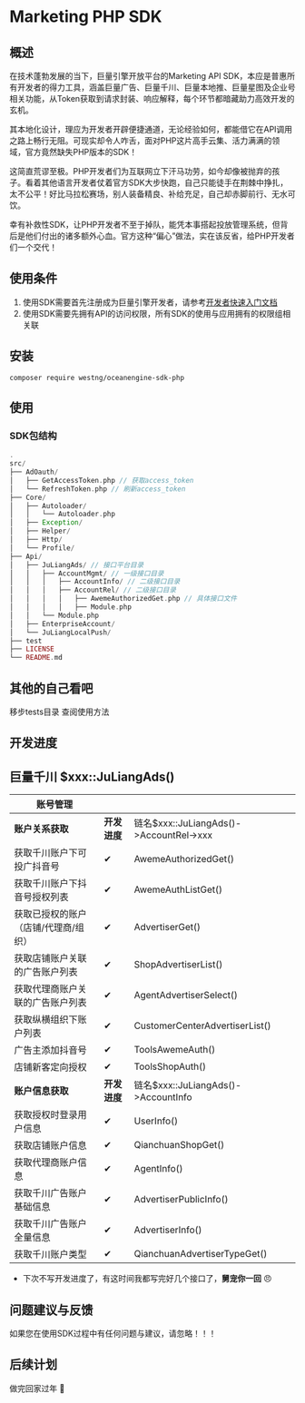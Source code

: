 # Marketing PHP SDK

## 概述
在技术蓬勃发展的当下，巨量引擎开放平台的Marketing API SDK，本应是普惠所有开发者的得力工具，涵盖巨量广告、巨量千川、巨量本地推、巨量星图及企业号相关功能，从Token获取到请求封装、响应解释，每个环节都暗藏助力高效开发的玄机。

其本地化设计，理应为开发者开辟便捷通道，无论经验如何，都能借它在API调用之路上畅行无阻。可现实却令人咋舌，面对PHP这片高手云集、活力满满的领域，官方竟然缺失PHP版本的SDK！

这简直荒谬至极。PHP开发者们为互联网立下汗马功劳，如今却像被抛弃的孩子。看着其他语言开发者仗着官方SDK大步快跑，自己只能徒手在荆棘中挣扎，太不公平！好比马拉松赛场，别人装备精良、补给充足，自己却赤脚前行、无水可饮。

幸有补救性SDK，让PHP开发者不至于掉队，能凭本事搭起投放管理系统，但背后是他们付出的诸多额外心血。官方这种“偏心”做法，实在该反省，给PHP开发者们一个交代！ 

## 使用条件
1. 使用SDK需要首先注册成为巨量引擎开发者，请参考[开发者快速入门文档](https://open.oceanengine.com/labels/7/docs/1696710498372623)
2. 使用SDK需要先拥有API的访问权限，所有SDK的使用与应用拥有的权限组相关联

## 安装

```shell
composer require westng/oceanengine-sdk-php
```

## 使用

### SDK包结构
```php
.
src/
├── AdOauth/
│   ├── GetAccessToken.php // 获取access_token
│   └── RefreshToken.php // 刷新access_token
├── Core/
│   ├── Autoloader/
│   │   └── Autoloader.php
│   ├── Exception/
│   ├── Helper/
│   ├── Http/
│   └── Profile/
├── Api/
│   ├── JuLiangAds/ // 接口平台目录
│   │   ├── AccountMgmt/ // 一级接口目录
│   │   │   ├── AccountInfo/ // 二级接口目录 
│   │   │   ├── AccountRel/ // 二级接口目录
│   │   │   │   ├── AwemeAuthorizedGet.php // 具体接口文件
│   │   │   │   ├── Module.php
│   │   └── Module.php
│   ├── EnterpriseAccount/
│   └── JuLiangLocalPush/
├── test
├── LICENSE
└── README.md
```

## 其他的自己看吧
移步tests目录 查阅使用方法

## 开发进度

## 巨量千川 $xxx::JuLiangAds()

| 账号管理                |      |                                       |
|---------------------|------|---------------------------------------|
| **账户关系获取**              | **开发进度** | 链名$xxx::JuLiangAds()->AccountRel->xxx |
| 获取千川账户下可投广抖音号       | ✔    | AwemeAuthorizedGet()                  |
| 获取千川账户下抖音号授权列表      | ✔    | AwemeAuthListGet()                    |
| 获取已授权的账户（店铺/代理商/组织） | ✔    | AdvertiserGet()                       |
| 获取店铺账户关联的广告账户列表     | ✔    | ShopAdvertiserList()                  |
| 获取代理商账户关联的广告账户列表    | ✔    | AgentAdvertiserSelect()               |
| 获取纵横组织下账户列表         | ✔    | CustomerCenterAdvertiserList()        |
| 广告主添加抖音号            | ✔    | ToolsAwemeAuth()                      |
| 店铺新客定向授权            | ✔    | ToolsShopAuth()                       |
| **账户信息获取**              | **开发进度** | 链名$xxx::JuLiangAds()->AccountInfo     |
| 获取授权时登录用户信息            | ✔    | UserInfo()                       |
| 获取店铺账户信息            | ✔    | QianchuanShopGet()                       |
| 获取代理商账户信息            | ✔    | AgentInfo()                       |
| 获取千川广告账户基础信息            | ✔    | AdvertiserPublicInfo()                       |
| 获取千川广告账户全量信息            | ✔    | AdvertiserInfo()                       |
| 获取千川账户类型            | ✔    | QianchuanAdvertiserTypeGet()                       |

- 下次不写开发进度了，有这时间我都写完好几个接口了，**舅宠你一回** 😠

## 问题建议与反馈
如果您在使用SDK过程中有任何问题与建议，请忽略！！！

## 后续计划
做完回家过年 🧨